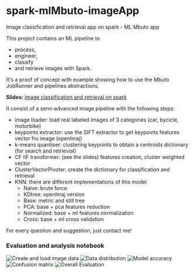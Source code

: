 # spark-mlMbuto-imageApp
Image classification and retrieval app on spark - ML Mbuto app

This project contains an ML pipeline to 
 - process, 
 - engineer, 
 - classify 
 - and retrieve 
images with Spark.

It's a proof of concept with example showing how to use the Mbuto JobRunner and pipelines abstractions. 

**Slides:** [image classification and retrieval on spark](http://www.slideshare.net/gianvitosiciliano/image-classification-and-retrieval-on-spark)

It consist of a semi-advanced image pipeline with the following steps: 

- image loader: load real labeled images of 3 categories (car, bycicle, motorbike)
- keypoints extractor: use the SIFT extractor to get keypoints features vector fro image (openImaj)
- k-means quantiser: clustering keypoints to obtain a centroids dictionary (for search and retrievial)
- CF IIF transformer: (see the slides) features creation, cluster weighted vector
- ClusterVectorPivoter: create the dictionary for classification and retrieval
- KNN: there are different implementations of this model 
   * Naive: brute force
   * KDtree: openImaj version
   * Base: metric and still tree
   * PCA: base + pca features reduction
   * Normalized: base + ml features normalization
   * Cross: base + ml cross validation

For every question and suggestion, just contact me!

### Evaluation and analysis notebook

![Create and load image data](github.com/gianvi/spark-mlMbuto-imageApp/blob/master/zeppelin-notebook/zep1.tiff)
![Data distribution](github.com/gianvi/spark-mlMbuto-imageApp/blob/master/zeppelin-notebook/zep2.tiff)
![Model accuracy](github.com/gianvi/spark-mlMbuto-imageApp/blob/master/zeppelin-notebook/zep3.tiff)
![Confusion matrix](github.com/gianvi/spark-mlMbuto-imageApp/blob/master/zeppelin-notebook/zep4.tiff)
![Overall Evaluation](github.com/gianvi/spark-mlMbuto-imageApp/blob/master/zeppelin-notebook/zep5.tiff)






